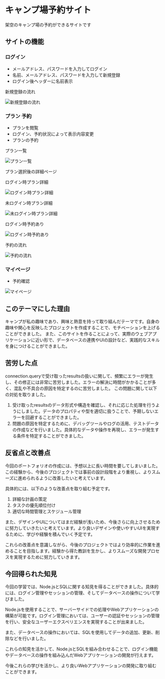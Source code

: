 # キャンプ場予約サイト
架空のキャンプ場の予約ができるサイトです

## サイトの機能

### ログイン
- メールアドレス、パスワードを入力してログイン
- 名前、メールアドレス、パスワードを入力して新規登録
- ログイン後ヘッダーに名前表示

新規登録の流れ

![新規登録の流れ](https://github.com/mikuN-m/camp/assets/120076733/8df011b4-5137-401d-beb4-007317b3d7bb)


### プラン 予約
- プランを閲覧
- ログイン、予約状況によって表示内容変更
- プランの予約

プラン一覧

![プラン一覧](https://github.com/mikuN-m/camp/assets/120076733/c770d6b4-9a9a-4c7b-a857-e16b81c7fa05)


プラン選択後の詳細ページ

ログイン時プラン詳細

![ログイン時プラン詳細](https://github.com/mikuN-m/camp/assets/120076733/cbf6c27f-1eb8-4135-a2ca-91b77c37fad7)

未ログイン時プラン詳細

![未ログイン時プラン詳細](https://github.com/mikuN-m/camp/assets/120076733/baadb33d-8761-47bb-9681-eb45dc8c6e47)

ログイン時予約あり

![ログイン時予約あり](https://github.com/mikuN-m/camp/assets/120076733/6bce85a3-d8ca-4396-a955-6cef98bfa369)



予約の流れ

![予約の流れ](https://github.com/mikuN-m/camp/assets/120076733/b5c569c4-1d9b-41f2-b271-7c41903591fb)



### マイページ
- 予約確認

![マイページ](https://github.com/mikuN-m/camp/assets/120076733/6f4da87d-87e9-4681-b8e9-382b08b4625d)



## このテーマにした理由
キャンプが私の趣味であり、興味と熱意を持って取り組んだテーマです。自身の趣味や関心を反映したプロジェクトを作成することで、モチベーションを上げることができました。
また、このサイトを作ることによって、実際のウェブアプリケーションに近い形で、データベースの連携やUIの設計など、実践的なスキルを身につけることができました。
## 苦労した点
connection.queryで受け取ったresultsの扱いに関して、頻繁にエラーが発生し、その修正には非常に苦労しました。エラーの解決に時間がかかることが多く、混乱や不具合の原因を特定するのに苦労しました。
この問題に関して以下の対処を取りました。
1. 受け取ったresultsのデータ形式や構造を確認し、それに応じた処理を行うようにしました。データのプロパティや型を適切に扱うことで、予期しないエラーを回避することができました。
2. 問題の原因を特定するために、デバッグツールやログの活用、テストデータの作成などを行いました。具体的なデータや操作を再現し、エラーが発生する条件を特定することができました。
## 反省点と改善点
今回のポートフォリオの作成には、予想以上に長い時間を要してしまいました。この経験から、今後のプロジェクトでは事前の設計段階をより重視し、よりスムーズに進められるように改善したいと考えています。

具体的には、以下のような改善点を取り組む予定です。

1. 詳細な計画の策定
2. タスクの優先順位付け
3. 適切な時間管理とスケジュール管理

また、デザインやUIについてはまだ経験が浅いため、今後さらに向上させるために努力していきたいと考えています。より良いデザインや使いやすいUIを実現するために、学びや経験を積んでいく予定です。

これらの改善点を意識しながら、今後のプロジェクトではより効率的に作業を進めることを目指します。経験から得た教訓を生かし、よりスムーズな開発プロセスを実現するために努力していきます。


## 今回得られた知見
今回の学習では、Node.jsとSQLに関する知見を得ることができました。具体的には、ログイン管理やセッションの管理、そしてデータベースの操作について学びました。

Node.jsを使用することで、サーバーサイドでの処理やWebアプリケーションの構築が可能です。ログイン管理においては、ユーザーの認証やセッションの管理を行い、安全なユーザーエクスペリエンスを実現することが出来ました。

また、データベースの操作においては、SQLを使用してデータの追加、更新、削除などを行いました。

これらの知見を活かして、Node.jsとSQLを組み合わせることで、ログイン機能やデータベースの操作を組み込んだWebアプリケーションの開発が行えます。

今後これらの学びを活かし、より良いWebアプリケーションの開発に取り組むことができます。